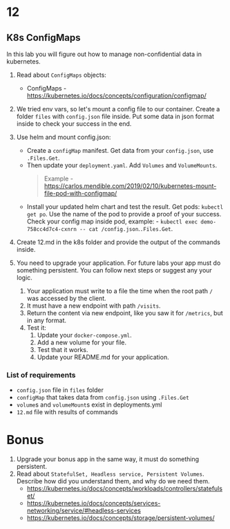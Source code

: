 # 12

## K8s ConfigMaps

In this lab you will figure out how to manage non-confidential data in kubernetes.

1. Read about `ConfigMaps` objects:

   - ConfigMaps - https://kubernetes.io/docs/concepts/configuration/configmap/

2. We tried env vars, so let's mount a config file to our container. Create a folder `files` with `config.json`
   file inside. Put some data in json format inside to check your success in the end.

3. Use helm and mount config.json:

   - Create a `configMap` manifest. Get data from your `config.json`, use `.Files.Get`.
   - Then update your `deployment.yaml`. Add `Volumes` and `VolumeMounts`.
     > Example - https://carlos.mendible.com/2019/02/10/kubernetes-mount-file-pod-with-configmap/
   - Install your updated helm chart and test the result. Get pods: `kubectl get po`. Use the name of the pod to provide a proof of your success. Check your config map inside pod, example: - `kubectl exec demo-758cc4d7c4-cxnrn -- cat /config.json`.`.Files.Get`.

4. Create 12.md in the k8s folder and provide the output of the commands inside.

5. You need to upgrade your application. For future labs your app must do something persistent. You can follow next steps or suggest any your logic.

   1. Your application must write to a file the time when the root path `/` was accessed by the client.
   2. It must have a new endpoint with path `/visits`.
   3. Return the content via new endpoint, like you saw it for `/metrics`, but in any format.
   4. Test it:
      1. Update your `docker-compose.yml`.
      2. Add a new volume for your file.
      3. Test that it works.
      4. Update your README.md for your application.

### List of requirements

- `config.json` file in `files` folder
- `configMap` that takes data from `config.json` using `.Files.Get`
- `volume`s and `volumeMount`s exist in deployments.yml
- `12.md` file with results of commands

# Bonus

1. Upgrade your bonus app in the same way, it must do something persistent.
2. Read about `StatefulSet, Headless service, Persistent Volumes`. Describe how did you understand them, and why do we need them.
   - https://kubernetes.io/docs/concepts/workloads/controllers/statefulset/
   - https://kubernetes.io/docs/concepts/services-networking/service/#headless-services
   - https://kubernetes.io/docs/concepts/storage/persistent-volumes/
